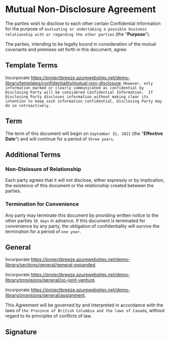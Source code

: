 # Mutual Non-Disclosure Agreement

The parties wish to disclose to each other certain Confidential Information for the purpose of `evaluating or undertaking a possible business relationship with or regarding the other parties` (the "**Purpose**").

The parties, intending to be legally bound in consideration of the mutual covenants and premises set forth in this document, agree:

## Template Terms

Incorporate <https://projectbreeze.azurewebsites.net/demo-library/templates/confidentiality/mutual-non-disclosure>.  `However, only information marked or clearly communicated as confidential by Disclosing Party will be considered Confidential Information.  If Disclosing Party discloses information without making clear its intention to keep such information confidential, Disclosing Party may do so retroactively.`

## Term

The term of this document will begin on `September 31, 2021` (the "**Effective Date**") and will continue for a period of `three years`.

## Additional Terms

### Non-Dislosure of Relationship

Each party agrees that it will not disclose, either expressly or by implication, the existence of this document or the relationship created between the parties.

### Termination for Convenience

Any party may terminate this document by providing written notice to the other parties `30 days` in advance.  If this document is terminated for convenience by any party, the obligation of confidentiality will survive the termination for a period of `one year`.

## General

Incorporate <https://projectbreeze.azurewebsites.net/demo-library/sections/general/general-expanded>.

Incorporate <https://projectbreeze.azurewebsites.net/demo-library/provisions/general/no-joint-venture>.

Incorporate <https://projectbreeze.azurewebsites.net/demo-library/provisions/general/assignment>.

This Agreement will be governed by and interpreted in accordance with the laws of `the Province of British Columbia and the laws of Canada`, without regard to its principles of conflicts of law.

## Signature

